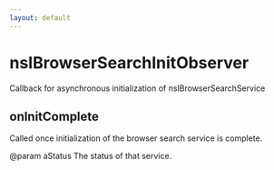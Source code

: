 ```yaml
---
layout: default
---
```


# nsIBrowserSearchInitObserver #

Callback for asynchronous initialization of nsIBrowserSearchService


## onInitComplete ##

Called once initialization of the browser search service is complete.

@param aStatus The status of that service.

